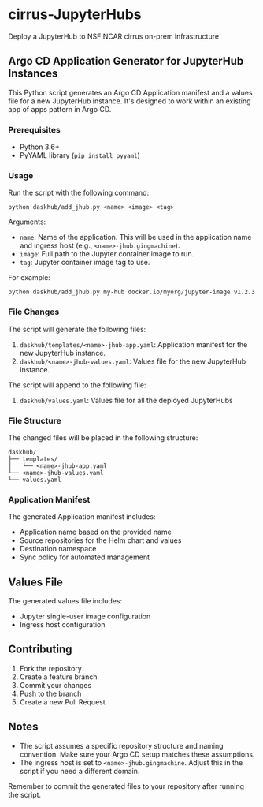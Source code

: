 # cirrus-JupyterHubs
Deploy a JupyterHub to NSF NCAR cirrus on-prem infrastructure

## Argo CD Application Generator for JupyterHub Instances

This Python script generates an Argo CD Application manifest and a values file for a new JupyterHub instance. It's designed to work within an existing app of apps pattern in Argo CD.

### Prerequisites

- Python 3.6+
- PyYAML library (`pip install pyyaml`)

### Usage

Run the script with the following command:

```
python daskhub/add_jhub.py <name> <image> <tag>
```

Arguments:
- `name`: Name of the application. This will be used in the application name and ingress host (e.g., `<name>-jhub.gingmachine`).
- `image`: Full path to the Jupyter container image to run.
- `tag`: Jupyter container image tag to use.

For example:
```
python daskhub/add_jhub.py my-hub docker.io/myorg/jupyter-image v1.2.3
```

### File Changes

The script will generate the following files:

1. `daskhub/templates/<name>-jhub-app.yaml`: Application manifest for the new JupyterHub instance.
2. `daskhub/<name>-jhub-values.yaml`: Values file for the new JupyterHub instance.

The script will append to the following file:

1. `daskhub/values.yaml`: Values file for all the deployed JupyterHubs

### File Structure

The changed files will be placed in the following structure:

```
daskhub/
├── templates/
│   └── <name>-jhub-app.yaml
└── <name>-jhub-values.yaml
└── values.yaml
```

### Application Manifest

The generated Application manifest includes:
- Application name based on the provided name
- Source repositories for the Helm chart and values
- Destination namespace
- Sync policy for automated management

## Values File

The generated values file includes:
- Jupyter single-user image configuration
- Ingress host configuration

## Contributing

1. Fork the repository
2. Create a feature branch
3. Commit your changes
4. Push to the branch
5. Create a new Pull Request

## Notes

- The script assumes a specific repository structure and naming convention. Make sure your Argo CD setup matches these assumptions.
- The ingress host is set to `<name>-jhub.gingmachine`. Adjust this in the script if you need a different domain.

Remember to commit the generated files to your repository after running the script.
